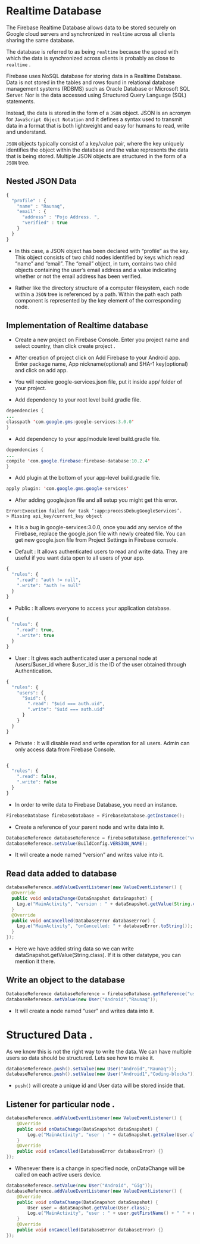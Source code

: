 # Realtime Database

The Firebase Realtime Database allows data to be stored securely on Google cloud servers
and synchronized in `realtime` across all clients sharing the same database.

The database is referred to as being `realtime` because the speed with which the data is
synchronized across clients is probably as close to `realtime` .

Firebase uses NoSQL database for storing data in a Realtime Database. Data is not stored
in the tables and rows found in relational database management systems (RDBMS) such as
Oracle Database or Microsoft SQL Server. Nor is the data accessed using Structured Query
Language (SQL) statements.

Instead, the data is stored in the form of a `JSON` object. JSON is an acronym for `JavaScript Object Notation` and it defines a syntax used to transmit data in a format that is both lightweight and easy for humans to read, write and understand.

`JSON` objects typically consist of a key/value pair, where the key uniquely identifies the object within the database and the value represents the data that is being stored. Multiple JSON objects are structured in the form of a `JSON` tree.

## Nested JSON Data

```javascript
{
  "profile" : {
    "name" : "Raunaq",
    "email" : {
      "address" : "Pojo Address. ",
      "verified" : true
    }
  }
}
```

* In this case, a JSON object has been declared with “profile” as the key. This object consists of two child nodes identified by keys which read “name” and “email”. The “email” object, in turn, contains two child objects containing the user’s email address and a value indicating whether or not the email address has been verified.

* Rather like the directory structure of a computer filesystem, each node within a `JSON` tree is referenced by a path. Within the path each path component is represented by the key element of the corresponding node.

## Implementation of Realtime database

* Create a new project on Firebase Console. Enter you project name and select country, than click create project .

* After creation of project click on Add Firebase to your Android app. Enter package name, App nickname(optional) and SHA-1 key(optional) and click on add app.

* You will receive google-services.json file, put it inside app/ folder of your project.

* Add dependency to your root level build.gradle file.

```java
dependencies {
...
classpath 'com.google.gms:google-services:3.0.0'
}
```

* Add dependency to your app/module level build.gradle file.

```java
dependencies {
...
compile 'com.google.firebase:firebase-database:10.2.4'
}
```

* Add plugin at the bottom of your app-level build.gradle file.

```java
apply plugin: 'com.google.gms.google-services'
```

* After adding google.json file and all setup you might get this error.

```shell
Error:Execution failed for task ‘:app:processDebugGoogleServices’.
> Missing api_key/current_key object
```

* It is a bug in google-services:3.0.0, once you add any service of the Firebase, replace the google.json file with newly created file. You can get new google.json file from Project Settings in Firebase console.

* Default : It allows authenticated users to read and write data. They are useful if you want data open to all users of your app.

```javascript
{
  "rules": {
    ".read": "auth != null",
    ".write": "auth != null"
  }
}
```

* Public : It allows everyone to access your application database.

```javascript
{
  "rules": {
    ".read": true,
    ".write": true
  }
}
```

* User : It gives each authenticated user a personal node at /users/$user_id where $user_id is the ID of the user obtained through Authentication.

```javascript
{
  "rules": {
    "users": {
      "$uid": {
        ".read": "$uid === auth.uid",
        ".write": "$uid === auth.uid"
      }
    }
  }
}
```

* Private : It will disable read and write operation for all users. Admin can only access data from Firebase Console.

```javascript

{
  "rules": {
    ".read": false,
    ".write": false
  }
}
```

* In order to write data to Firebase Database, you need an instance.

```java
FirebaseDatabase firebaseDatabase = FirebaseDatabase.getInstance();
```

* Create a reference of your parent node and write data into it.

```java
DatabaseReference databaseReference = firebaseDatabase.getReference("version");
databaseReference.setValue(BuildConfig.VERSION_NAME);
```

* It will create a node named “version” and writes value into it.

## Read data added to database

```java
databaseReference.addValueEventListener(new ValueEventListener() {
  @Override
  public void onDataChange(DataSnapshot dataSnapshot) {
    Log.e("MainActivity", "version : " + dataSnapshot.getValue(String.class));
  }
  @Override
  public void onCancelled(DatabaseError databaseError) {
    Log.e("MainActivity", "onCancelled: " + databaseError.toString());
  }
});
```

* Here we have added string data so we can write dataSnapshot.getValue(String.class). If it is other datatype, you can mention it there.


## Write an object to the database

```java
DatabaseReference databaseReference = firebaseDatabase.getReference("user");
databaseReference.setValue(new User("Android","Raunaq"));
```

* It will create a node named “user” and writes data into it.


# Structured Data .

As we know this is not the right way to write the data. We can have multiple users so data should be structured. Lets see how to make it.

```java
databaseReference.push().setValue(new User("Android","Raunaq"));
databaseReference.push().setValue(new User("Android1","Coding-blocks"));
```

* `push()` will create a unique id and User data will be stored inside that.

## Listener for particular node .

```java
databaseReference.addValueEventListener(new ValueEventListener() {
    @Override
    public void onDataChange(DataSnapshot dataSnapshot) {
        Log.e("MainActivity", "user : " + dataSnapshot.getValue(User.class).getFirstName());
    }
    @Override
    public void onCancelled(DatabaseError databaseError) {}
});
```

* Whenever there is a change in specified node, onDataChange will be called on each active users device.

```java
databaseReference.setValue(new User("Android", "Gig"));
databaseReference.addValueEventListener(new ValueEventListener() {
    @Override
    public void onDataChange(DataSnapshot dataSnapshot) {
        User user = dataSnapshot.getValue(User.class);
        Log.e("MainActivity", "user : " + user.getFirstName() + " " + user.getLastName());
    }
    @Override
    public void onCancelled(DatabaseError databaseError) {}
});
```
